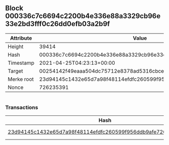 ## Block 000336c7c6694c2200b4e336e88a3329cb96e33e2bd3fff0c26dd0efb03a2b9f

Attribute | Value
--- | ---
Height | 39414
Hash | 000336c7c6694c2200b4e336e88a3329cb96e33e2bd3fff0c26dd0efb03a2b9f
Timestamp | 2021-04-25T04:23:13+00:00
Target | 00254142f49eaaa504dc75712e8378ad5316cbcead634704b3734b6271167cc4
Merke root | 23d94145c1432e65d7a98f48114efdfc260599f956ddb9afe7261788dff83915
Nonce | 726235391

```

```

### Transactions

Hash | Amount
--- | ---
[23d94145c1432e65d7a98f48114efdfc260599f956ddb9afe7261788dff83915](23d94145c1432e65d7a98f48114efdfc260599f956ddb9afe7261788dff83915.md) | 10.00000000 SKEPTI 
